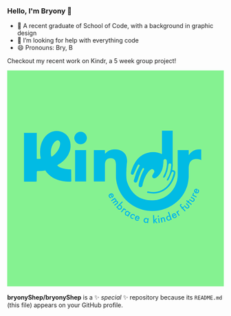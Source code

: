 ### Hello, I'm Bryony 👋
- 🌱 A recent graduate of School of Code, with a background in graphic design
- 🤔 I’m looking for help with everything code
- 😄 Pronouns: Bry, B

Checkout my recent work on Kindr, a 5 week group project!

 ![Alt Text](Kindranimation.gif)
  
**bryonyShep/bryonyShep** is a ✨ _special_ ✨ repository because its `README.md` (this file) appears on your GitHub profile.
